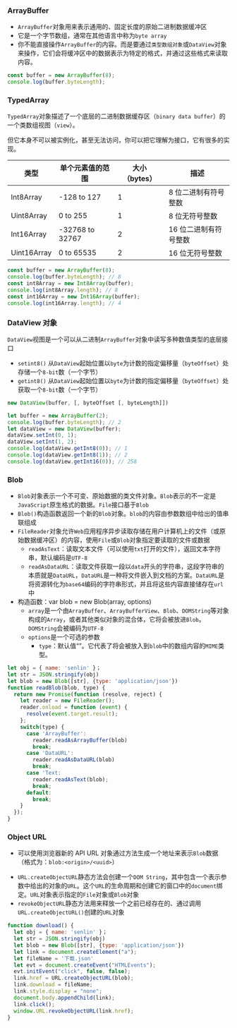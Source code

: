 ### ArrayBuffer

- `ArrayBuffer`对象用来表示通用的、固定长度的原始二进制数据缓冲区
- 它是一个字节数组，通常在其他语言中称为`byte array`
- 你不能直接操作`ArrayBuffer`的内容。而是要通过`类型数组对象`或`DataView`对象来操作，它们会将缓冲区中的数据表示为特定的格式，并通过这些格式来读取内容。

```js
const buffer = new ArrayBuffer(8);
console.log(buffer.byteLength);
```

### TypedArray

`TypedArray`对象描述了一个底层的二进制数据缓存区（`binary data buffer`）的一个类数组视图（`view`）。

但它本身不可以被实例化，甚至无法访问，你可以把它理解为接口，它有很多的实现。

| 类型        | 单个元素值的范围 | 大小（bytes） | 描述                  |
| ----------- | ---------------- | ------------- | --------------------- |
| Int8Array   | -128 to 127      | 1             | 8 位二进制有符号整数  |
| Uint8Array  | 0 to 255         | 1             | 8 位无符号整数        |
| Int16Array  | -32768 to 32767  | 2             | 16 位二进制有符号整数 |
| Uint16Array | 0 to 65535       | 2             | 16 位无符号整数       |

```js
const buffer = new ArrayBuffer(8);
console.log(buffer.byteLength); // 8
const int8Array = new Int8Array(buffer);
console.log(int8Array.length); // 8
const int16Array = new Int16Array(buffer);
console.log(int16Array.length); // 4
```

### DataView 对象

`DataView`视图是一个可以从二进制`ArrayBuffer`对象中读写多种数值类型的底层接口

- `setint8()` 从`DataView`起始位置以`byte`为计数的指定偏移量（`byteOffset`）处存储一个`8-bit`数（一个字节）
- `getint8()` 从`DataView`起始位置以`byte`为计数的指定偏移量（`byteOffset`）处获取一个`8-bit`数（一个字节）

```js
new DataView(buffer, [, byteOffset [, byteLength]])
```

```js
let buffer = new ArrayBuffer(2);
console.log(buffer.byteLength); // 2
let dataView = new DataView(buffer);
dataView.setInt(0, 1);
dataView.setInt(1, 2);
console.log(dataView.getInt8(0)); // 1
console.log(dataView.getInt8(1)); // 2
console.log(dataView.getInt16(0)); // 258
```

### Blob

- `Blob`对象表示一个不可变、原始数据的类文件对象。`Blob`表示的不一定是`JavaScript`原生格式的数据。`File`接口基于`Blob`
- `Blob()`构造函数返回一个新的`Blob`对象。`blob`的内容由参数数组中给出的值串联组成
- `FileReader`对象允许`Web`应用程序异步读取存储在用户计算机上的文件（或原始数据缓冲区）的内容，使用`File`或`Blob`对象指定要读取的文件或数据
  - `readAsText`：读取文本文件（可以使用`txt`打开的文件），返回文本字符串，默认编码是`UTF-8`
  - `readAsDataURL`：读取文件获取一段以`data`开头的字符串，这段字符串的本质就是`DataURL`，`DataURL`是一种将文件嵌入到文档的方案。`DataURL`是将资源转化为`base64`编码的字符串形式，并且将这些内容直接储存在`url`中
- 构造函数：var blob = new Blob(array, options)
  - `array`是一个由`ArrayBuffer`、`ArrayBufferView`、`Blob`、`DOMString`等对象构成的`Array`，或者其他类似对象的混合体，它将会被放进`Blob`。`DOMString`会被编码为`UTF-8`
  - `options`是一个可选的参数
    - `type`：默认值“”。它代表了将会被放入到`blob`中的数组内容的`MIME`类型。

```js
let obj = { name: 'senlin' }；
let str = JSON.stringify(obj)
let blob = new Blob([str], {type: 'application/json'})
function readBlob(blob, type) {
  return new Promise(function (resolve, reject) {
    let reader = new FileReader();
    reader.onload = function (event) {
      resolve(event.target.result);
    };
    switch(type) {
      case 'ArrayBuffer':
        reader.readAsArrayBuffer(blob)
        break;
      case 'DataURL':
        reader.readAsDataURL(blob)
        break;
      case 'Text:
        reader.readAsText(blob);
        break;
      default:
        break;
    }
  });
}
```

### Object URL

- 可以使用浏览器新的 API URL 对象通过方法生成一个地址来表示`Blob`数据（格式为：`blob:<origin>/<uuid>`）

* `URL.createObjectURL`静态方法会创建一个`DOM String`，其中包含一个表示参数中给出的对象的`URL`。这个`URL`的生命周期和创建它的窗口中的`document`绑定。`URL`对象表示指定的`File`对象或`Blob`对象
* `revokeObjectURL`静态方法用来释放一个之前已经存在的、通过调用`URL.createObjectURL()`创建的`URL`对象

```js
function download() {
  let obj = { name: 'senlin' }；
  let str = JSON.stringify(obj)
  let blob = new Blob([str], {type: 'application/json'})
  let link = document.createElement("a");
  let fileName = '下载.json'
  let evt = document.createEvent("HTMLEvents");
  evt.initEvent("click", false, false);
  link.href = URL.createObjectURL(blob);
  link.download = fileName;
  link.style.display = "none";
  document.body.appendChild(link);
  link.click();
  window.URL.revokeObjectURL(link.href);
}
```
